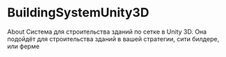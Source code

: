 # BuildingSystemUnity3D
About Система для строительства зданий по сетке в Unity 3D. Она подойдёт для строительства зданий в вашей стратегии, сити билдере, или ферме
